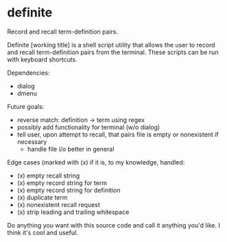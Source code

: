 # definite
Record and recall term-definition pairs.

Definite [working title] is a shell script utility that allows the user to record and recall term-definition pairs from the terminal. These scripts can be run with keyboard shortcuts.

Dependencies:
  - dialog
  - dmenu

Future goals:
  - reverse match: definition -> term using regex
  - possibly add functionality for terminal (w/o dialog)
  - tell user, upon attempt to recall, that pairs file is empty or nonexistent if necessary
    - handle file i/o better in general

Edge cases (marked with (x) if it is, to my knowledge, handled:
  - (x) empty recall string
  - (x) empty record string for term
  - (x) empty record string for definition
  - (x) duplicate term
  - (x) nonexistent recall request
  - (x) strip leading and trailing whitespace

Do anything you want with this source code and call it anything you'd like. I think it's cool and useful.
